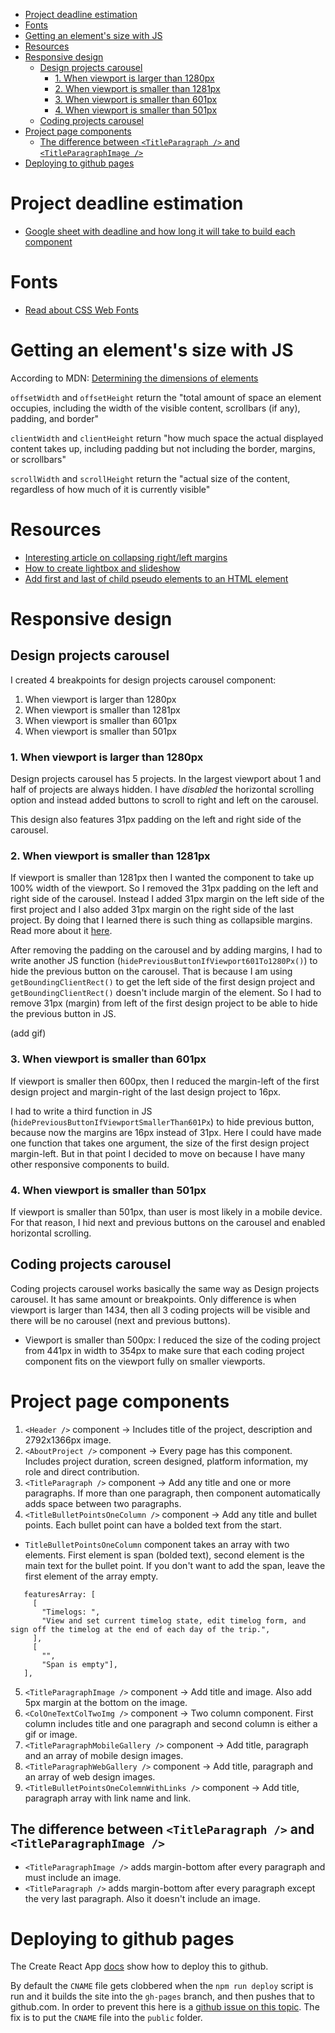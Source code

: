 <!-- START doctoc generated TOC please keep comment here to allow auto update -->
<!-- DON'T EDIT THIS SECTION, INSTEAD RE-RUN doctoc TO UPDATE -->

- [Project deadline estimation](#project-deadline-estimation)
- [Fonts](#fonts)
- [Getting an element's size with JS](#getting-an-elements-size-with-js)
- [Resources](#resources)
- [Responsive design](#responsive-design)
  - [Design projects carousel](#design-projects-carousel)
    - [1. When viewport is larger than 1280px](#1-when-viewport-is-larger-than-1280px)
    - [2. When viewport is smaller than 1281px](#2-when-viewport-is-smaller-than-1281px)
    - [3. When viewport is smaller than 601px](#3-when-viewport-is-smaller-than-601px)
    - [4. When viewport is smaller than 501px](#4-when-viewport-is-smaller-than-501px)
  - [Coding projects carousel](#coding-projects-carousel)
- [Project page components](#project-page-components)
  - [The difference between `<TitleParagraph />` and `<TitleParagraphImage />`](#the-difference-between-titleparagraph--and-titleparagraphimage-)
- [Deploying to github pages](#deploying-to-github-pages)

<!-- END doctoc generated TOC please keep comment here to allow auto update -->

# Project deadline estimation

- [Google sheet with deadline and how long it will take to build each component](https://docs.google.com/spreadsheets/d/1imgfyCUpgzgNWIvKdQVKgBjbUXKFZxAvD8iMdrbAdA8/edit?usp=sharing)

# Fonts

- [Read about CSS Web Fonts](<https://www.w3schools.com/css/css3_fonts.asp#:~:text=OpenType%20Fonts%20(OTF),on%20the%20major%20computer%20platforms.>)

# Getting an element's size with JS

According to MDN:
[Determining the dimensions of elements](https://developer.mozilla.org/en-US/docs/Web/API/CSS_Object_Model/Determining_the_dimensions_of_elements)

`offsetWidth` and `offsetHeight` return the "total amount of space an element
occupies, including the width of the visible content, scrollbars (if any),
padding, and border"

`clientWidth` and `clientHeight` return "how much space the actual displayed
content takes up, including padding but not including the border, margins, or
scrollbars"

`scrollWidth` and `scrollHeight` return the "actual size of the content,
regardless of how much of it is currently visible"

# Resources

- [Interesting article on collapsing right/left margins](https://www.smashingmagazine.com/2019/07/margins-in-css/)
- [How to create lightbox and slideshow](https://www.w3schools.com/howto/howto_js_lightbox.asp)
- [Add first and last of child pseudo elements to an HTML element](https://css-tricks.com/almanac/selectors/l/last-child/)

# Responsive design

## Design projects carousel

I created 4 breakpoints for design projects carousel component:

1. When viewport is larger than 1280px
2. When viewport is smaller than 1281px
3. When viewport is smaller than 601px
4. When viewport is smaller than 501px

### 1. When viewport is larger than 1280px

Design projects carousel has 5 projects. In the largest viewport about 1 and
half of projects are always hidden. I have _disabled_ the horizontal scrolling
option and instead added buttons to scroll to right and left on the carousel.

This design also features 31px padding on the left and right side of the
carousel.

### 2. When viewport is smaller than 1281px

If viewport is smaller than 1281px then I wanted the component to take up 100%
width of the viewport. So I removed the 31px padding on the left and right side
of the carousel. Instead I added 31px margin on the left side of the first
project and I also added 31px margin on the right side of the last project. By
doing that I learned there is such thing as collapsible margins. Read more about
it [here](https://www.smashingmagazine.com/2019/07/margins-in-css/).

After removing the padding on the carousel and by adding margins, I had to write
another JS function (`hidePreviousButtonIfViewport601To1280Px()`) to hide the
previous button on the carousel. That is because I am using
`getBoundingClientRect()` to get the left side of the first design project and
`getBoundingClientRect()` doesn't include margin of the element. So I had to
remove 31px (margin) from left of the first design project to be able to hide
the previous button in JS.

(add gif)

### 3. When viewport is smaller than 601px

If viewport is smaller then 600px, then I reduced the margin-left of the first
design project and margin-right of the last design project to 16px.

I had to write a third function in JS
(`hidePreviousButtonIfViewportSmallerThan601Px`) to hide previous button,
because now the margins are 16px instead of 31px. Here I could have made one
function that takes one argument, the size of the first design project
margin-left. But in that point I decided to move on because I have many other
responsive components to build.

### 4. When viewport is smaller than 501px

If viewport is smaller than 501px, than user is most likely in a mobile device.
For that reason, I hid next and previous buttons on the carousel and enabled
horizontal scrolling.

## Coding projects carousel

Coding projects carousel works basically the same way as Design projects
carousel. It has same amount or breakpoints. Only difference is when viewport is
larger than 1434, then all 3 coding projects will be visible and there will be
no carousel (next and previous buttons).

- Viewport is smaller than 500px: I reduced the size of the coding project from
  441px in width to 354px to make sure that each coding project component fits
  on the viewport fully on smaller viewports.

# Project page components

1. `<Header />` component -> Includes title of the project, description and
   2792x1366px image.
2. `<AboutProject />` component -> Every page has this component. Includes
   project duration, screen designed, platform information, my role and direct
   contribution.
3. `<TitleParagraph />` component -> Add any title and one or more paragraphs.
   If more than one paragraph, then component automatically adds space between
   two paragraphs.
4. `<TitleBulletPointsOneColumn />` component -> Add any title and bullet
   points. Each bullet point can have a bolded text from the start.

- `TitleBulletPointsOneColumn` component takes an array with two elements. First
  element is span (bolded text), second element is the main text for the bullet
  point. If you don't want to add the span, leave the first element of the array
  empty.

```
   featuresArray: [
     [
       "Timelogs: ",
       "View and set current timelog state, edit timelog form, and sign off the timelog at the end of each day of the trip.",
     ],
     [
       "",
       "Span is empty"],
   ],
```

5. `<TitleParagraphImage />` component -> Add title and image. Also add 5px
   margin at the bottom on the image.
6. `<ColOneTextColTwoImg />` component -> Two column component. First column
   includes title and one paragraph and second column is either a gif or image.
7. `<TitleParagraphMobileGallery />` component -> Add title, paragraph and an
   array of mobile design images.
8. `<TitleParagraphWebGallery />` component -> Add title, paragraph and an array
   of web design images.
9. `<TitleBulletPointsOneColemnWithLinks />` component -> Add title, paragraph
   array with link name and link.

## The difference between `<TitleParagraph />` and `<TitleParagraphImage />`

- `<TitleParagraphImage />` adds margin-bottom after every paragraph and must
  include an image.
- `<TitleParagraph />` adds margin-bottom after every paragraph except the very
  last paragraph. Also it doesn't include an image.

# Deploying to github pages

The Create React App
[docs](https://create-react-app.dev/docs/deployment/#step-1-add-homepage-to-packagejson)
show how to deploy this to github.

By default the `CNAME` file gets clobbered when the `npm run deploy` script is
run and it builds the site into the `gh-pages` branch, and then pushes that to
github.com. In order to prevent this here is a
[github issue on this topic](https://github.com/tschaub/gh-pages/issues/213).
The fix is to put the `CNAME` file into the `public` folder.
